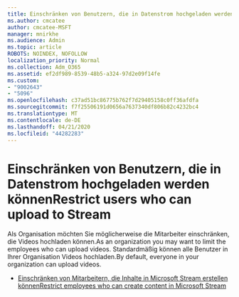 ```yaml
---
title: Einschränken von Benutzern, die in Datenstrom hochgeladen werden können
ms.author: cmcatee
author: cmcatee-MSFT
manager: mnirkhe
ms.audience: Admin
ms.topic: article
ROBOTS: NOINDEX, NOFOLLOW
localization_priority: Normal
ms.collection: Adm_O365
ms.assetid: ef2df989-8539-48b5-a324-97d2e09f14fe
ms.custom:
- "9002643"
- "5096"
ms.openlocfilehash: c37ad51bc86775b762f7d29405158c0ff36afdfa
ms.sourcegitcommit: f7f25506191d0656a7637340df806b82c4232bc4
ms.translationtype: MT
ms.contentlocale: de-DE
ms.lasthandoff: 04/21/2020
ms.locfileid: "44282283"
---
```

# <a name="restrict-users-who-can-upload-to-stream"></a><span data-ttu-id="30251-102">Einschränken von Benutzern, die in Datenstrom hochgeladen werden können</span><span class="sxs-lookup"><span data-stu-id="30251-102">Restrict users who can upload to Stream</span></span>

<span data-ttu-id="30251-103">Als Organisation möchten Sie möglicherweise die Mitarbeiter einschränken, die Videos hochladen können.</span><span class="sxs-lookup"><span data-stu-id="30251-103">As an organization you may want to limit the employees who can upload videos.</span></span> <span data-ttu-id="30251-104">Standardmäßig können alle Benutzer in Ihrer Organisation Videos hochladen.</span><span class="sxs-lookup"><span data-stu-id="30251-104">By default, everyone in your organization can upload videos.</span></span>

- [<span data-ttu-id="30251-105">Einschränken von Mitarbeitern, die Inhalte in Microsoft Stream erstellen können</span><span class="sxs-lookup"><span data-stu-id="30251-105">Restrict employees who can create content in Microsoft Stream</span></span>](https://docs.microsoft.com/stream/restrict-uploaders)
